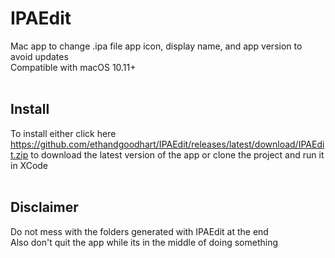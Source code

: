 # IPAEdit
Mac app to change .ipa file app icon, display name, and app version to avoid updates<br>
Compatible with macOS 10.11+
<br><br>

## Install
To install either click here https://github.com/ethandgoodhart/IPAEdit/releases/latest/download/IPAEdit.zip to download the latest version of the app or clone the project and run it in XCode
<br><br>

## Disclaimer
Do not mess with the folders generated with IPAEdit at the end<br>
Also don't quit the app while its in the middle of doing something

